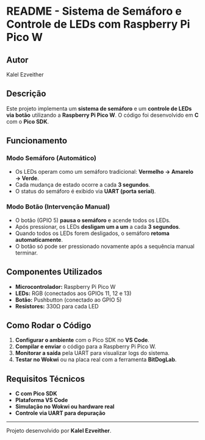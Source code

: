# README - Sistema de Semáforo e Controle de LEDs com Raspberry Pi Pico W

## Autor
Kalel Ezveither

## Descrição
Este projeto implementa um **sistema de semáforo** e um **controle de LEDs via botão** utilizando a **Raspberry Pi Pico W**. O código foi desenvolvido em **C** com o **Pico SDK**.

## Funcionamento
### Modo Semáforo (Automático)
- Os LEDs operam como um semáforo tradicional: **Vermelho → Amarelo → Verde**.
- Cada mudança de estado ocorre a cada **3 segundos**.
- O status do semáforo é exibido via **UART (porta serial)**.

### Modo Botão (Intervenção Manual)
- O botão (GPIO 5) **pausa o semáforo** e acende todos os LEDs.
- Após pressionar, os LEDs **desligam um a um** a cada **3 segundos**.
- Quando todos os LEDs forem desligados, o semáforo **retoma automaticamente**.
- O botão só pode ser pressionado novamente após a sequência manual terminar.

## Componentes Utilizados
- **Microcontrolador:** Raspberry Pi Pico W
- **LEDs:** RGB (conectados aos GPIOs 11, 12 e 13)
- **Botão:** Pushbutton (conectado ao GPIO 5)
- **Resistores:** 330Ω para cada LED

## Como Rodar o Código
1. **Configurar o ambiente** com o Pico SDK no **VS Code**.
2. **Compilar e enviar** o código para a Raspberry Pi Pico W.
3. **Monitorar a saída** pela UART para visualizar logs do sistema.
4. **Testar no Wokwi** ou na placa real com a ferramenta **BitDogLab**.

## Requisitos Técnicos
- **C com Pico SDK**
- **Plataforma VS Code**
- **Simulação no Wokwi ou hardware real**
- **Controle via UART para depuração**

---

Projeto desenvolvido por **Kalel Ezveither**.

